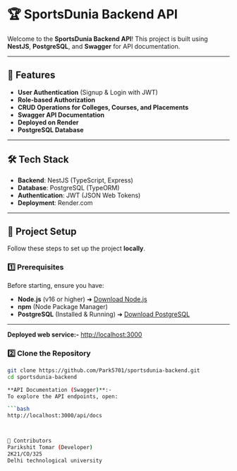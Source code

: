 # 🏆 SportsDunia Backend API

Welcome to the **SportsDunia Backend API**! This project is built using **NestJS**, **PostgreSQL**, and **Swagger** for API documentation.

---

## 🚀 Features
- **User Authentication** (Signup & Login with JWT)
- **Role-based Authorization**
- **CRUD Operations for Colleges, Courses, and Placements**
- **Swagger API Documentation**
- **Deployed on Render**
- **PostgreSQL Database**

---

## 🛠️ Tech Stack
- **Backend**: NestJS (TypeScript, Express)
- **Database**: PostgreSQL (TypeORM)
- **Authentication**: JWT (JSON Web Tokens)
- **Deployment**: Render.com

---

## 📌 **Project Setup**
Follow these steps to set up the project **locally**.

### **1️⃣ Prerequisites**
Before starting, ensure you have:
- **Node.js** (v16 or higher) ➜ [Download Node.js](https://nodejs.org/)
- **npm** (Node Package Manager)
- **PostgreSQL** (Installed & Running) ➜ [Download PostgreSQL](https://www.postgresql.org/download/)

---
**Deployed web service:-**
[http://localhost:3000](https://sportsdunia-backend.onrender.com)

### **2️⃣ Clone the Repository**
```bash
git clone https://github.com/Park5701/sportsdunia-backend.git
cd sportsdunia-backend

**API Documentation (Swagger)**:-
To explore the API endpoints, open:

```bash
http://localhost:3000/api/docs



👥 Contributors
Parikshit Tomar (Developer)
2K21/CO/325
Delhi technological university
